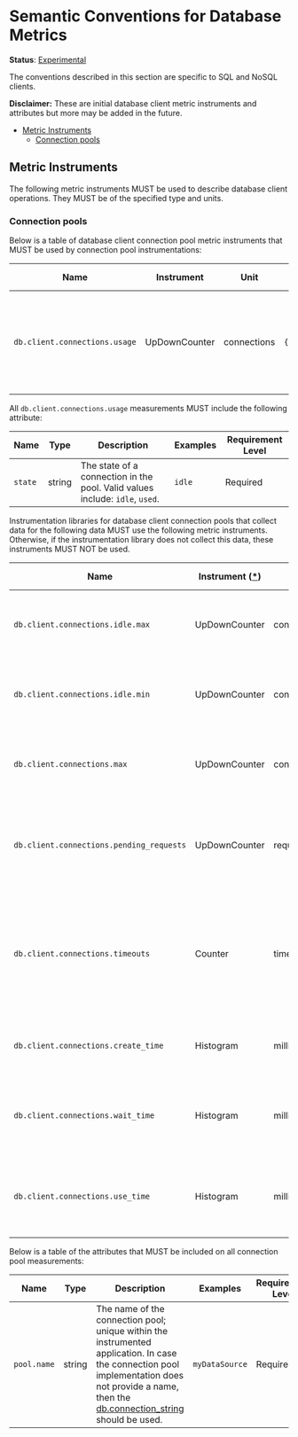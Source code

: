 <!--- Hugo front matter used to generate the website version of this page:
linkTitle: Database
--->

# Semantic Conventions for Database Metrics

**Status**: [Experimental][DocumentStatus]

The conventions described in this section are specific to SQL and NoSQL clients.

**Disclaimer:** These are initial database client metric instruments and attributes but more may be added in the future.

<!-- Re-generate TOC with `markdown-toc --no-first-h1 -i` -->

<!-- toc -->

- [Metric Instruments](#metric-instruments)
  * [Connection pools](#connection-pools)

<!-- tocstop -->

## Metric Instruments

The following metric instruments MUST be used to describe database client operations. They MUST be of the specified type
and units.

### Connection pools

Below is a table of database client connection pool metric instruments that MUST be used by connection pool
instrumentations:

| Name                          | Instrument                 | Unit        | Unit ([UCUM](/docs/general/metrics-general.md#instrument-units)) | Description                                                                               |
|-------------------------------|----------------------------|-------------|-------------------------------------------|-------------------------------------------------------------------------------------------|
| `db.client.connections.usage` | UpDownCounter | connections | `{connection}`                           | The number of connections that are currently in state described by the `state` attribute. |

All `db.client.connections.usage` measurements MUST include the following attribute:

| Name    | Type   | Description                                                                  | Examples | Requirement Level |
|---------|--------|------------------------------------------------------------------------------|----------|-------------------|
| `state` | string | The state of a connection in the pool. Valid values include: `idle`, `used`. | `idle`   | Required          |

Instrumentation libraries for database client connection pools that collect data for the following data MUST use the
following metric instruments. Otherwise, if the instrumentation library does not collect this data, these instruments
MUST NOT be used.

| Name                                     | Instrument ([*](/docs/general/metrics-general.md#instrument-types)) | Unit         | Unit ([UCUM](/docs/general/metrics-general.md#instrument-units)) | Description                                                                                       |
|------------------------------------------|----------------------------------------------|--------------|-------------------------------------------|---------------------------------------------------------------------------------------------------|
| `db.client.connections.idle.max`         | UpDownCounter                                | connections  | `{connection}`                           | The maximum number of idle open connections allowed.                                              |
| `db.client.connections.idle.min`         | UpDownCounter                                | connections  | `{connection}`                           | The minimum number of idle open connections allowed.                                              |
| `db.client.connections.max`              | UpDownCounter                                | connections  | `{connection}`                           | The maximum number of open connections allowed.                                                   |
| `db.client.connections.pending_requests` | UpDownCounter                                | requests     | `{request}`                              | The number of pending requests for an open connection, cumulative for the entire pool.            |
| `db.client.connections.timeouts`         | Counter                                      | timeouts     | `{timeout}`                              | The number of connection timeouts that have occurred trying to obtain a connection from the pool. |
| `db.client.connections.create_time`      | Histogram                                    | milliseconds | `ms`                                      | The time it took to create a new connection.                                                      |
| `db.client.connections.wait_time`        | Histogram                                    | milliseconds | `ms`                                      | The time it took to obtain an open connection from the pool.                                      |
| `db.client.connections.use_time`         | Histogram                                    | milliseconds | `ms`                                      | The time between borrowing a connection and returning it to the pool.                             |

Below is a table of the attributes that MUST be included on all connection pool measurements:

| Name        | Type   | Description                                                                  | Examples       | Requirement Level |
|-------------|--------|------------------------------------------------------------------------------|----------------|-------------------|
| `pool.name` | string | The name of the connection pool; unique within the instrumented application. In case the connection pool implementation does not provide a name, then the [db.connection_string](/docs/database/database-spans.md#connection-level-attributes) should be used. | `myDataSource` | Required          |

[DocumentStatus]: https://github.com/open-telemetry/opentelemetry-specification/blob/v1.21.0/specification/document-status.md
